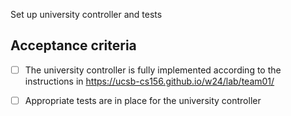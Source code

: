 Set up university controller and tests

## Acceptance criteria

- [ ] The university  controller is fully implemented according to the instructions in <https://ucsb-cs156.github.io/w24/lab/team01/>
- [ ] Appropriate tests are in place for the university  controller

